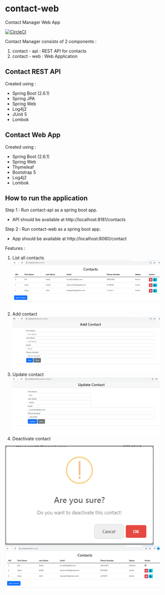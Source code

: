 # contact-web
Contact Manager Web App

[![CircleCI](https://circleci.com/gh/sujitjadhav07/contact-web/tree/main.svg?style=svg)](https://circleci.com/gh/sujitjadhav07/contact-web/tree/main)


Contact Manager consists of 2 components :
1. contact - api : REST API for contacts
2. contact - web : Web Application

## Contact REST API
Created using :
- Spring Boot (2.6.1)
- Spring JPA
- Spring Web
- Log4j2
- JUnit 5
- Lombok

## Contact Web App
Created using :
- Spring Boot (2.6.1)
- Spring Web
- Thymeleaf
- Bootstrap 5
- Log4j2
- Lombok

## How to run the application
Step 1 : Run contact-api as a spring boot app.
- API should be available at http://localhost:8181/contacts

Step 2 : Run contact-web as a spring boot app.
- App should be available at http://localhost:8080/contact

Features :
1. List all contacts
![Alt text](/img/home.PNG?raw=true "Homepage")
2. Add contact
![Alt text](/img/addContact.PNG?raw=true "Add Contact")
3. Update contact
![Alt text](/img/updateContact.PNG?raw=true "Update Contact")
4. Deactivate contact

![Alt text](/img/deactivate-1.PNG?raw=true "Deactivate confirm")
![Alt text](/img/deactivate-2.PNG?raw=true "Deactivate")

